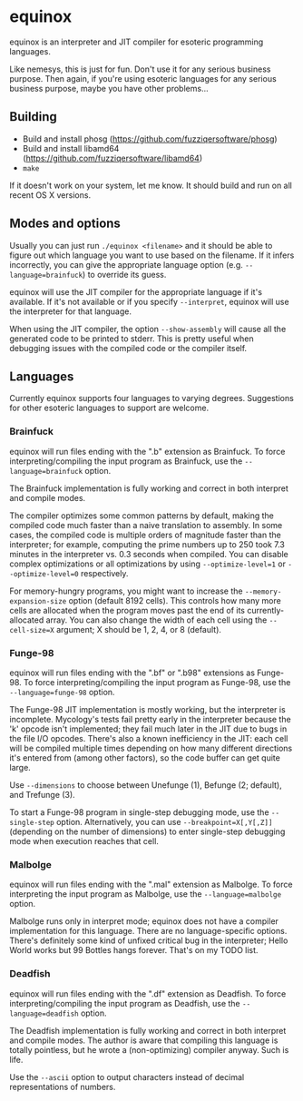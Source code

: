 # equinox

equinox is an interpreter and JIT compiler for esoteric programming languages.

Like nemesys, this is just for fun. Don't use it for any serious business purpose. Then again, if you're using esoteric languages for any serious business purpose, maybe you have other problems...

## Building

- Build and install phosg (https://github.com/fuzziqersoftware/phosg)
- Build and install libamd64 (https://github.com/fuzziqersoftware/libamd64)
- `make`

If it doesn't work on your system, let me know. It should build and run on all recent OS X versions.

## Modes and options

Usually you can just run `./equinox <filename>` and it should be able to figure out which language you want to use based on the filename. If it infers incorrectly, you can give the appropriate language option (e.g. `--language=brainfuck`) to override its guess.

equinox will use the JIT compiler for the appropriate language if it's available. If it's not available or if you specify `--interpret`, equinox will use the interpreter for that language.

When using the JIT compiler, the option `--show-assembly` will cause all the generated code to be printed to stderr. This is pretty useful when debugging issues with the compiled code or the compiler itself.

## Languages

Currently equinox supports four languages to varying degrees. Suggestions for other esoteric languages to support are welcome.

### Brainfuck

equinox will run files ending with the ".b" extension as Brainfuck. To force interpreting/compiling the input program as Brainfuck, use the `--language=brainfuck` option.

The Brainfuck implementation is fully working and correct in both interpret and compile modes.

The compiler optimizes some common patterns by default, making the compiled code much faster than a naive translation to assembly. In some cases, the compiled code is multiple orders of magnitude faster than the interpreter; for example, computing the prime numbers up to 250 took 7.3 minutes in the interpreter vs. 0.3 seconds when compiled. You can disable complex optimizations or all optimizations by using `--optimize-level=1` or `--optimize-level=0` respectively.

For memory-hungry programs, you might want to increase the `--memory-expansion-size` option (default 8192 cells). This controls how many more cells are allocated when the program moves past the end of its currently-allocated array. You can also change the width of each cell using the `--cell-size=X` argument; X should be 1, 2, 4, or 8 (default).

### Funge-98

equinox will run files ending with the ".bf" or ".b98" extensions as Funge-98. To force interpreting/compiling the input program as Funge-98, use the `--language=funge-98` option.

The Funge-98 JIT implementation is mostly working, but the interpreter is incomplete. Mycology's tests fail pretty early in the interpreter because the 'k' opcode isn't implemented; they fail much later in the JIT due to bugs in the file I/O opcodes. There's also a known inefficiency in the JIT: each cell will be compiled multiple times depending on how many different directions it's entered from (among other factors), so the code buffer can get quite large.

Use `--dimensions` to choose between Unefunge (1), Befunge (2; default), and Trefunge (3).

To start a Funge-98 program in single-step debugging mode, use the `--single-step` option. Alternatively, you can use `--breakpoint=X[,Y[,Z]]` (depending on the number of dimensions) to enter single-step debugging mode when execution reaches that cell.

### Malbolge

equinox will run files ending with the ".mal" extension as Malbolge. To force interpreting the input program as Malbolge, use the `--language=malbolge` option.

Malbolge runs only in interpret mode; equinox does not have a compiler implementation for this language. There are no language-specific options. There's definitely some kind of unfixed critical bug in the interpreter; Hello World works but 99 Bottles hangs forever. That's on my TODO list.

### Deadfish

equinox will run files ending with the ".df" extension as Deadfish. To force interpreting/compiling the input program as Deadfish, use the `--language=deadfish` option.

The Deadfish implementation is fully working and correct in both interpret and compile modes. The author is aware that compiling this language is totally pointless, but he wrote a (non-optimizing) compiler anyway. Such is life.

Use the `--ascii` option to output characters instead of decimal representations of numbers.
